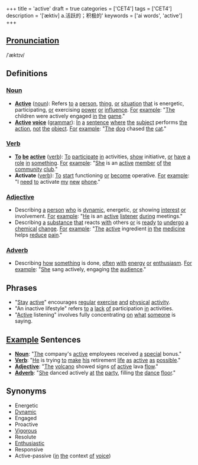 +++
title = 'active'
draft = true
categories = ['CET4']
tags = ['CET4']
description = '[ˈæktiv] a.活跃的；积极的'
keywords = ['ai words', 'active']
+++

## [Pronunciation](/en/post/pronunciation/)
/ˈæktɪv/

## Definitions
### [Noun](/en/post/noun/)
- **[Active](/en/post/active/)** ([noun](/en/post/noun/)): Refers [to](/en/post/to/) [a](/en/post/a/) [person](/en/post/person/), [thing](/en/post/thing/), [or](/en/post/or/) [situation](/en/post/situation/) [that](/en/post/that/) is energetic, participating, [or](/en/post/or/) exercising [power](/en/post/power/) [or](/en/post/or/) [influence](/en/post/influence/). [For](/en/post/for/) [example](/en/post/example/): "[The](/en/post/the/) children were actively engaged [in](/en/post/in/) [the](/en/post/the/) [game](/en/post/game/)."
- **[Active](/en/post/active/) [voice](/en/post/voice/)** ([grammar](/en/post/grammar/)): [In](/en/post/in/) [a](/en/post/a/) [sentence](/en/post/sentence/) [where](/en/post/where/) [the](/en/post/the/) [subject](/en/post/subject/) performs [the](/en/post/the/) [action](/en/post/action/), [not](/en/post/not/) [the](/en/post/the/) [object](/en/post/object/). [For](/en/post/for/) [example](/en/post/example/): "[The](/en/post/the/) [dog](/en/post/dog/) chased [the](/en/post/the/) [cat](/en/post/cat/)."

### [Verb](/en/post/verb/)
- **[To](/en/post/to/) [be](/en/post/be/) [active](/en/post/active/)** ([verb](/en/post/verb/)): [To](/en/post/to/) [participate](/en/post/participate/) [in](/en/post/in/) activities, [show](/en/post/show/) initiative, [or](/en/post/or/) [have](/en/post/have/) [a](/en/post/a/) [role](/en/post/role/) [in](/en/post/in/) [something](/en/post/something/). [For](/en/post/for/) [example](/en/post/example/): "[She](/en/post/she/) is an [active](/en/post/active/) [member](/en/post/member/) [of](/en/post/of/) [the](/en/post/the/) [community](/en/post/community/) [club](/en/post/club/)."
- **Activate** ([verb](/en/post/verb/)): [To](/en/post/to/) [start](/en/post/start/) functioning [or](/en/post/or/) [become](/en/post/become/) operative. [For](/en/post/for/) [example](/en/post/example/): "I [need](/en/post/need/) [to](/en/post/to/) activate [my](/en/post/my/) [new](/en/post/new/) [phone](/en/post/phone/)."

### [Adjective](/en/post/adjective/)
- Describing [a](/en/post/a/) [person](/en/post/person/) [who](/en/post/who/) is [dynamic](/en/post/dynamic/), energetic, [or](/en/post/or/) showing [interest](/en/post/interest/) [or](/en/post/or/) involvement. [For](/en/post/for/) [example](/en/post/example/): "[He](/en/post/he/) is an [active](/en/post/active/) [listener](/en/post/listener/) [during](/en/post/during/) meetings."
- Describing [a](/en/post/a/) [substance](/en/post/substance/) [that](/en/post/that/) reacts [with](/en/post/with/) others [or](/en/post/or/) is [ready](/en/post/ready/) [to](/en/post/to/) [undergo](/en/post/undergo/) [a](/en/post/a/) [chemical](/en/post/chemical/) [change](/en/post/change/). [For](/en/post/for/) [example](/en/post/example/): "[The](/en/post/the/) [active](/en/post/active/) ingredient [in](/en/post/in/) [the](/en/post/the/) [medicine](/en/post/medicine/) helps [reduce](/en/post/reduce/) [pain](/en/post/pain/)."

### [Adverb](/en/post/adverb/)
- Describing [how](/en/post/how/) [something](/en/post/something/) is done, [often](/en/post/often/) [with](/en/post/with/) [energy](/en/post/energy/) [or](/en/post/or/) [enthusiasm](/en/post/enthusiasm/). [For](/en/post/for/) [example](/en/post/example/): "[She](/en/post/she/) sang actively, engaging [the](/en/post/the/) [audience](/en/post/audience/)."

## Phrases
- "[Stay](/en/post/stay/) [active](/en/post/active/)" encourages [regular](/en/post/regular/) [exercise](/en/post/exercise/) [and](/en/post/and/) [physical](/en/post/physical/) [activity](/en/post/activity/).
- "An inactive lifestyle" refers [to](/en/post/to/) [a](/en/post/a/) [lack](/en/post/lack/) [of](/en/post/of/) participation [in](/en/post/in/) activities.
- "[Active](/en/post/active/) listening" involves fully concentrating [on](/en/post/on/) [what](/en/post/what/) [someone](/en/post/someone/) is saying.

## [Example](/en/post/example/) Sentences
- **[Noun](/en/post/noun/)**: "[The](/en/post/the/) company's [active](/en/post/active/) employees received [a](/en/post/a/) [special](/en/post/special/) bonus."
- **[Verb](/en/post/verb/)**: "[He](/en/post/he/) is trying [to](/en/post/to/) [make](/en/post/make/) [his](/en/post/his/) retirement [life](/en/post/life/) [as](/en/post/as/) [active](/en/post/active/) [as](/en/post/as/) [possible](/en/post/possible/)."
- **[Adjective](/en/post/adjective/)**: "[The](/en/post/the/) [volcano](/en/post/volcano/) showed signs [of](/en/post/of/) [active](/en/post/active/) lava [flow](/en/post/flow/)."
- **[Adverb](/en/post/adverb/)**: "[She](/en/post/she/) danced actively [at](/en/post/at/) [the](/en/post/the/) [party](/en/post/party/), filling [the](/en/post/the/) [dance](/en/post/dance/) [floor](/en/post/floor/)."

## Synonyms
- Energetic
- [Dynamic](/en/post/dynamic/)
- Engaged
- Proactive
- [Vigorous](/en/post/vigorous/)
- Resolute
- [Enthusiastic](/en/post/enthusiastic/)
- Responsive
- Active-passive ([in](/en/post/in/) [the](/en/post/the/) context [of](/en/post/of/) [voice](/en/post/voice/))
